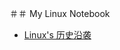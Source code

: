 ＃＃ My Linux Notebook
* [Linux's 历史沿袭](https://github.com/dingdalei/Linux/wiki/%E5%8E%86%E5%8F%B2%E6%B2%BF%E8%A2%AD)

